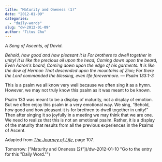 ```yaml
---
title: "Maturity and Oneness (1)"
date: "2012-01-09"
categories: 
  - "daily-words"
slug: "dw-2012-01-09"
author: "Titus Chu"
---
```


_A Song of Ascents, of David._

_Behold, how good and how pleasant it is For brothers to dwell together in unity! It is like the precious oil upon the head, Coming down upon the beard, Even Aaron's beard, Coming down upon the edge of his garments. It is like the dew of Hermon That descended upon the mountains of Zion; For there the Lord commanded the blessing, even life forevermore. — Psalm 133:1-3_

This is a psalm we all know very well because we often sing it as a hymn. However, we may not truly know this psalm as it was meant to be known.

Psalm 133 was meant to be a display of maturity, not a display of emotion. But we often enjoy this psalm in a very emotional way. We sing, “Behold, how good and how pleasant it is for brethren to dwell together in unity!” Then after singing it so joyfully in a meeting we may think that we are one. We need to realize that this is not an emotional psalm. Rather, it is a display of the maturity that results from all the previous experiences in the Psalms of Ascent.

Adapted from _[The Journey of Life,](/book-journey "Go to the listing for this book.")_ page 107.

Tomorrow: ["Maturity and Oneness (2)"](/dw-2012-01-10 "Go to the entry for this "Daily Word."")
